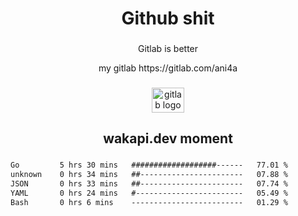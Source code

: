 <h1 align="center">Github shit</h1>

###

<p align="center">Gitlab is better</p>

<p align="center">my gitlab https://gitlab.com/ani4a</p>

###

<div align="center">
  <img src="https://cdn.jsdelivr.net/gh/devicons/devicon/icons/gitlab/gitlab-original.svg" height="40" width="52" alt="gitlab logo"  />
</div>

###

<h2 align="center">wakapi.dev moment</h2>

###

<!--START_SECTION:waka-->

```txt
Go         5 hrs 30 mins   ###################------   77.01 %
unknown    0 hrs 34 mins   ##-----------------------   07.88 %
JSON       0 hrs 33 mins   ##-----------------------   07.74 %
YAML       0 hrs 24 mins   #------------------------   05.49 %
Bash       0 hrs 6 mins    -------------------------   01.29 %
```

<!--END_SECTION:waka-->

###
